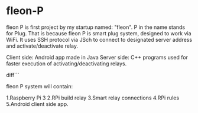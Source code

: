 # fleon-P

fleon P is first project by my startup named: "fleon".
P in the name stands for Plug.
That is because fleon P is smart plug system, designed to work via WiFi.
It uses SSH protocol via JSch to connect to designated server address and activate/deactivate relay.

Client side: Android app made in Java
Server side: C++ programs used for faster execution of activating/deactivating relays.

diff```

fleon P system will contain:

1.Raspberry Pi 3
2.RPi build relay
3.Smart relay connections
4.RPi rules
5.Android client side app.



```

